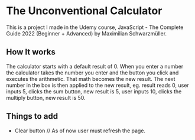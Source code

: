 # The Unconventional Calculator

This is a project I made in the Udemy course, JavaScript - The Complete Guide 2022 (Beginner + Advanced) by Maximilian Schwarzmüller.

## How It works

The calculator starts with a default result of 0.
When you enter a number the calculator takes the number you enter and the button you click and executes the arithmetic. That math becomes the new result. The next number in the box is then applied to the new result, eg. result reads 0, user inputs 5, clicks the sum button, new result is 5, user inputs 10, clicks the multiply button, new result is 50.

## Things to add

- Clear button // As of now user must refresh the page.
